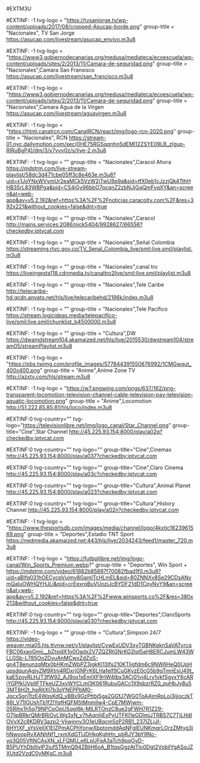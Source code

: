 #EXTM3U

#EXTINF: -1 tvg-logo = "https://tvsanjorge.tv/wp-content/uploads/2017/08/cropped-Asucap-borde.png" group-title = "Nacionales", TV San Jorge
https://asucap.com/livestream/asucap_envivo.m3u8

#EXTINF: -1 tvg-logo = "https://www3.gobiernodecanarias.org/medusa/mediateca/ecoescuela/wp-content/uploads/sites/2/2013/11/Camara-de-seguridad.png" group-title = "Nacionales",Camara San Fransisco
https://asucap.com/livestream/san_francisco.m3u8

#EXTINF: -1 tvg-logo = "https://www3.gobiernodecanarias.org/medusa/mediateca/ecoescuela/wp-content/uploads/sites/2/2013/11/Camara-de-seguridad.png" group-title = "Nacionales",Camara Agua de la Virgen
https://asucap.com/livestream/aguavirgen.m3u8



#EXTINF: -1 tvg-logo = "https://html.canalrcn.com/CanalRCN/react/img/logo-rcn-2020.png" group-title = "Nacionales", RCN
https://stream-01.nyc.dailymotion.com/sec(0HE75RGSqqnhnSdEMl12ZSYE09LB_zIgup-RIRuBgP4)/dm/3/x7vyv0z/s/live-2.m3u8

#EXTINF: -1 tvg-logo = "" group-title = "Nacionales",Caracol Ahora
https://mdstrm.com/live-stream-playlist/58dc3d471cbe05ff3c8e463e.m3u8?uid=x1JoYNxWVymUr2eaMCk5VzW2jTwU8p9a&sid=tfX0eb1cJzzjQk4TthHHB35rL83WBPga&pid=CS4jGy96bbO7ocqnZ2zbNJjGqQmFvqXY&an=screen&at=web-app&av=v5.2.192&ref=https%3A%2F%2Fnoticias.caracoltv.com%2F&res=392x221&without_cookies=false&dnt=true

#EXTINF: -1 tvg-logo = "" group-title = "Nacionales",Caracol
http://mains.services:2086/nick5404/9928627/66556?checkedby:iptvcat.com

#EXTINF: -1 tvg-logo = "" group-title = "Nacionales",Señal Colombia
https://streaming.rtvc.gov.co/TV_Senal_Colombia_live/smil:live.smil/playlist.m3u8

#EXTINF: -1 tvg-logo = "" group-title = "Nacionales",canal tro 
https://liveingesta118.cdnmedia.tv/canaltro2live/smil:live.smil/playlist.m3u8

#EXTINF: -1 tvg-logo = "" group-title = "Nacionales",Tele Caribe
http://telecaribe-hd.gcdn.anvato.net/hls/live/telecaribehd/2196k/index.m3u8



#EXTINF: -1 tvg-logo = "" group-title = "Nacionales",Tele Pacifico 
https://stream.logicideas.media/telepacifico-live/smil:live.smil/chunklist_b4500000.m3u8

#EXTINF: -1 tvg-logo = "" group-title = "Cultura",DW
https://dwamdstream104.akamaized.net/hls/live/2015530/dwstream104/stream05/streamPlaylist.m3u8



#EXTINF: -1 tvg-logo = "https://pbs.twimg.com/profile_images/577844391550676992/1CMGwqut_400x400.png" group-title = "Anime",Anime Zone TV
http://azxtv.com/hls/stream.m3u8

#EXTINF: -1 tvg-logo = "https://w7.pngwing.com/pngs/637/162/png-transparent-locomotion-television-channel-cable-television-pay-television-aquatic-locomotion.png" group-title = "Anime",Locomotion
http://51.222.85.85:81/hls/loco/index.m3u8



#EXTINF:0 tvg-country="" tvg-logo="https://televisionlibre.net/img/logo_canal/Star_Channel.png" group-title="Cine",Star Channel
http://45.225.93.154:8000/play/a02q?checkedby:iptvcat.com

#EXTINF:0 tvg-country="" tvg-logo="" group-title="Cine",Cinemax
http://45.225.93.154:8000/play/a037?checkedby:iptvcat.com



#EXTINF:0 tvg-country="" tvg-logo="" group-title="Cine",Claro Cinema
http://45.225.93.154:8000/play/a03c?checkedby:iptvcat.com





#EXTINF:0 tvg-country="" tvg-logo="" group-title="Cultura",Animal Planet
http://45.225.93.154:8000/play/a023?checkedby:iptvcat.com

#EXTINF:0 tvg-country="" tvg-logo="" group-title="Cultura",History Channel
http://45.225.93.154:8000/play/a02n?checkedby:iptvcat.com

#EXTINF: -1 tvg-logo = "https://www.thesportsdb.com/images/media/channel/logo/4kxtjc1623961569.png" group-title = "Deportes",Estadio TNT Sport
https://nedmedia.akamaized.net:443/hls/live/2034243/feed1/master_720.m3u8

#EXTINF: -1 tvg-logo = "https://futbollibre.net/img/logo-canal/Win_Sports_Premium.webp?" group-title = "Deportes", Win Sport +
https://mdstrm.com/video/61882b85897f70082fbad1f0.m3u8?uid=aBlfq031hOECycpVujmy8GamITcHLmEL&sid=80ZNNXv8Se29CDsANvmQaluOWHQYHJLi&pid=crEexrqBuVUoziJcBYDF21dD1CpyNvY9&an=screen&at=web-app&av=v5.2.192&ref=https%3A%2F%2Fwww.winsports.co%2F&res=380x213&without_cookies=false&dnt=true



#EXTINF:0 tvg-country="" tvg-logo="" group-title="Deportes",ClaroSports
http://45.225.93.154:8000/play/a030?checkedby:iptvcat.com

#EXTINF: -1 tvg-logo = "" group-title = "Cultura",Simpson 24/7
https://video-weaver.mia05.hls.ttvnw.net/v1/playlist/CvwExUDV3xyTGBNKeknSaVATvrcqFBC06xaoGmii__bZtxidX1o0Oadx2V7ZQZRtGNrKG2lqI5aH8ERCJumLW43WLLGSb-L785Oo2DvuAnMCwxZdZoS-gn4T8enunzqMtx0bHKmZWbPZ3jgkKI13lfs210KTIigfdm6c9NW6HeQ0IJpHupsdqunAgjvZM9Xtni4RDxrjGNFrK6LHafelf9CuGKyzE0cG5b9qTmnEsU49t_kaE5zoyRLHJT3fW92_AJ9ox1xEmlXF9rIW4tbx3ACj01vj4Lrv1vkfSgyxY6cARiYGPfkUVplIFTFkeUZ3xvWYCLml3K061RubuGACc1X9sbzrRZ0_quHbJy8u53MT8H2t_hpRitXI7b3oYNEPPbM0-JqcxSgnTtzE4WqsKdQ_vBBx9GzPttbj5ga2GGfJ7WG0ToA4jmRpLoi3ljjoczkT86l_V71lGUshTb1fZlYqfHQFM5tMnmilw4-CpE7MWjwm-05Rihx1h5q79NPCpOpUSqgI6k-MlLRTOnzC8ue2gFWH7R1Z29-O7IjpBRkrQMrBRiOvLWg3xN_v7hAqnIijExPyUTFKI1eGDlmiJTRBS7C7TjLHdIOVvX2c8KDRV3azp2-Vjiwjnnv3O1eUBqcm5zP2RB1_237IZLjJI-6HYtXF_sYsVelIX1EIZPmACPhYonwXbptomddAqNFglEUNKmgrLOrzZMtyg3jhNwoopRvXANhNf1_rxmXdGTlJDHkgKghHn_pbRJY3bY9Nc-yq3Q05VftNCAsXN_xLFQMU_e6LpUFqA3aTch9pqGvD-B5PUYhDbIIlvlP2iufSTMmQ94ZBliH6oA_B1tqsGgzAtTIo0Dgt2VobilYgASoJZXUtd2VzdC0yMKgC.m3u8

